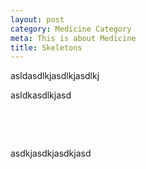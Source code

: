 ```yaml
---
layout: post
category: Medicine Category
meta: This is about Medicine
title: Skeletons
---
```



asldasdlkjasdlkjasdlkj

asldkasdlkjasd

&nbsp;

&nbsp;

asdkjasdkjasdkjasd